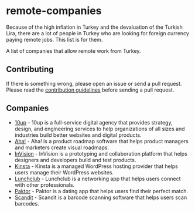 # remote-companies
Because of the high inflation in Turkey and the devaluation of the Turkish Lira, there are a lot of people in Turkey who are looking for foreign currency paying remote jobs. This list is for them.


A list of companies that allow remote work from Turkey.

## Contributing
If there is something wrong, please open an issue or send a pull request.
Please read the [contribution guidelines](CONTRIBUTING.md) before sending a pull request.

## Companies
* [10up](https://10up.com/careers/) - 10up is a full-service digital agency that provides strategy, design, and engineering services to help organizations of all sizes and industries build better websites and digital products.
* [Aha!](https://www.aha.io/careers) - Aha! is a product roadmap software that helps product managers and marketers create visual roadmaps.
* [InVision](https://www.invisionapp.com/careers) - InVision is a prototyping and collaboration platform that helps designers and developers build and test products.
* [Kinsta](https://kinsta.com/careers/) - Kinsta is a managed WordPress hosting provider that helps users manage their WordPress websites.
* [Lunchclub](https://www.lunchclub.com/careers) - Lunchclub is a networking app that helps users connect with other professionals.
* [Paktor](https://www.gopaktor.com/#/career) - Paktor is a dating app that helps users find their perfect match.
* [Scandit](https://www.scandit.com/careers) - Scandit is a barcode scanning software that helps users scan barcodes.
